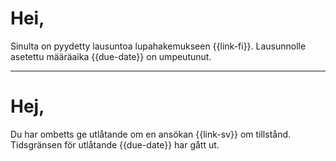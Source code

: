 # Hei,

Sinulta on pyydetty lausuntoa lupahakemukseen {{link-fi}}. Lausunnolle asetettu m&auml;&auml;r&auml;aika {{due-date}} on umpeutunut.

---

# Hej,

Du har ombetts ge utl&aring;tande om en ans&ouml;kan {{link-sv}} om tillst&aring;nd. Tidsgränsen för utlåtande {{due-date}} har gått ut.
